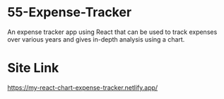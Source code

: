 # 55-Expense-Tracker
 An expense tracker app using React that can be used to track expenses over various years and gives in-depth analysis using a chart.

# Site Link
https://my-react-chart-expense-tracker.netlify.app/
